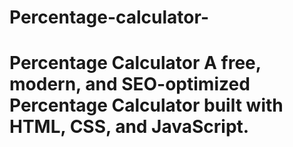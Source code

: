 # Percentage-calculator-
# Percentage Calculator  A free, modern, and SEO-optimized **Percentage Calculator** built with HTML, CSS, and JavaScript.
